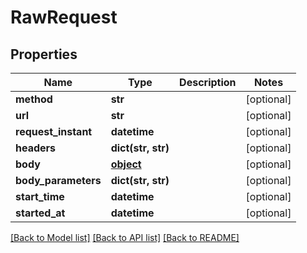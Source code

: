 # RawRequest

## Properties
Name | Type | Description | Notes
------------ | ------------- | ------------- | -------------
**method** | **str** |  | [optional] 
**url** | **str** |  | [optional] 
**request_instant** | **datetime** |  | [optional] 
**headers** | **dict(str, str)** |  | [optional] 
**body** | [**object**](.md) |  | [optional] 
**body_parameters** | **dict(str, str)** |  | [optional] 
**start_time** | **datetime** |  | [optional] 
**started_at** | **datetime** |  | [optional] 

[[Back to Model list]](../README.md#documentation-for-models) [[Back to API list]](../README.md#documentation-for-api-endpoints) [[Back to README]](../README.md)


